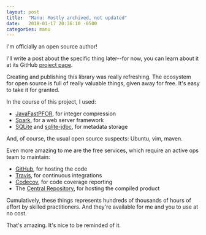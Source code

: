 ```yaml
---
layout: post
title:  "Manu: Mostly archived, not updated"
date:   2018-01-17 20:36:10 -0500
categories: manu
---
```


I'm officially an open source author!

I'll write a post about the specific thing later--for now, you can learn about
it at its GitHub [project page](https://github.com/cldellow/manu).

Creating and publishing this library was really refreshing. The ecosystem for
open source is full of really valuable things, given away for free.
It's easy to take it for granted.

In the course of this project, I used:

* [JavaFastPFOR](https://github.com/lemire/JavaFastPFOR/), for integer compression
* [Spark](https://github.com/perwendel/spark), for a web server framework
* [SQLite](https://sqlite.org/) and [sqlite-jdbc](https://github.com/xerial/sqlite-jdbc), for metadata storage

And, of course, the usual open source suspects: Ubuntu, vim, maven.

Even more amazing to me are the free services, which require an active ops team
to maintain:

* [GitHub](https://github.com/cldellow/manu), for hosting the code
* [Travis](https://travis-ci.org/cldellow/manu), for continuous integrations
* [Codecov](https://codecov.io/gh/cldellow/manu), for code coverage reporting
* The [Central Repository](http://central.sonatype.org/), for hosting the compiled product

Cumulatively, these things represents hundreds of thousands of hours of effort
by skilled practitioners. And they're available for me and you to use at no cost.

That's amazing. It's nice to be reminded of it.
